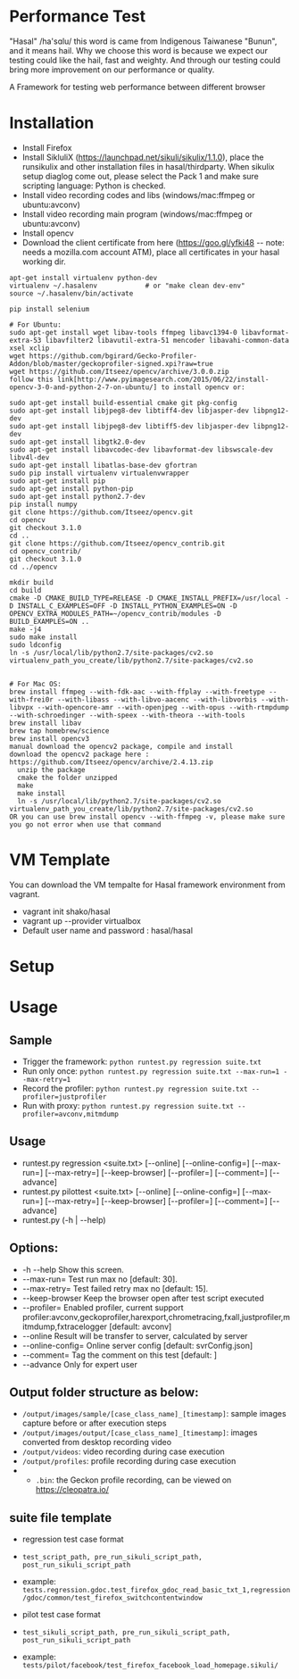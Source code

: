 Performance Test 
===========================
"Hasal" /ha'sɑlu/ this word is came from Indigenous Taiwanese "Bunun", and it means hail. Why we choose this word is because we expect our testing could like the hail, fast and weighty. And through our testing could bring more improvement on our performance or quality.

A Framework for testing web performance between different browser

# Installation
* Install Firefox
* Install SikluliX (https://launchpad.net/sikuli/sikulix/1.1.0), place the runsikulix and other installation files in hasal/thirdparty. When sikulix setup diaglog come out, please select the Pack 1 and make sure scripting language: Python is checked.
* Install video recording codes and libs (windows/mac:ffmpeg or ubuntu:avconv)
* Install video recording main program (windows/mac:ffmpeg or ubuntu:avconv)
* Install opencv
* Download the client certificate from here (https://goo.gl/yfki48 -- note: needs a mozilla.com account ATM), place all certificates in your hasal working dir. 

```
apt-get install virtualenv python-dev
virtualenv ~/.hasalenv            # or "make clean dev-env"
source ~/.hasalenv/bin/activate

pip install selenium

# For Ubuntu:
sudo apt-get install wget libav-tools ffmpeg libavc1394-0 libavformat-extra-53 libavfilter2 libavutil-extra-51 mencoder libavahi-common-data xsel xclip
wget https://github.com/bgirard/Gecko-Profiler-Addon/blob/master/geckoprofiler-signed.xpi?raw=true
wget https://github.com/Itseez/opencv/archive/3.0.0.zip
follow this link[http://www.pyimagesearch.com/2015/06/22/install-opencv-3-0-and-python-2-7-on-ubuntu/] to install opencv or:

sudo apt-get install build-essential cmake git pkg-config
sudo apt-get install libjpeg8-dev libtiff4-dev libjasper-dev libpng12-dev
sudo apt-get install libjpeg8-dev libtiff5-dev libjasper-dev libpng12-dev
sudo apt-get install libgtk2.0-dev
sudo apt-get install libavcodec-dev libavformat-dev libswscale-dev libv4l-dev
sudo apt-get install libatlas-base-dev gfortran
sudo pip install virtualenv virtualenvwrapper
sudo apt-get install pip
sudo apt-get install python-pip
sudo apt-get install python2.7-dev
pip install numpy
git clone https://github.com/Itseez/opencv.git
cd opencv
git checkout 3.1.0
cd ..
git clone https://github.com/Itseez/opencv_contrib.git
cd opencv_contrib/
git checkout 3.1.0
cd ../opencv

mkdir build
cd build
cmake -D CMAKE_BUILD_TYPE=RELEASE -D CMAKE_INSTALL_PREFIX=/usr/local -D INSTALL_C_EXAMPLES=OFF -D INSTALL_PYTHON_EXAMPLES=ON -D OPENCV_EXTRA_MODULES_PATH=~/opencv_contrib/modules -D BUILD_EXAMPLES=ON ..
make -j4
sudo make install
sudo ldconfig
ln -s /usr/local/lib/python2.7/site-packages/cv2.so virtualenv_path_you_create/lib/python2.7/site-packages/cv2.so


# For Mac OS:
brew install ffmpeg --with-fdk-aac --with-ffplay --with-freetype --with-frei0r --with-libass --with-libvo-aacenc --with-libvorbis --with-libvpx --with-opencore-amr --with-openjpeg --with-opus --with-rtmpdump --with-schroedinger --with-speex --with-theora --with-tools
brew install libav
brew tap homebrew/science
brew install opencv3
manual download the opencv2 package, compile and install
download the opencv2 package here : https://github.com/Itseez/opencv/archive/2.4.13.zip
  unzip the package 
  cmake the folder unzipped 
  make
  make install
  ln -s /usr/local/lib/python2.7/site-packages/cv2.so virtualenv_path_you_create/lib/python2.7/site-packages/cv2.so
OR you can use brew install opencv --with-ffmpeg -v, please make sure you go not error when use that command

```

# VM Template
You can download the VM tempalte for Hasal framework environment from vagrant.
* vagrant init shako/hasal
* vagrant up --provider virtualbox
* Default user name and password : hasal/hasal

# Setup

# Usage

## Sample 
* Trigger the framework: `python runtest.py regression suite.txt`
* Run only once:         `python runtest.py regression suite.txt --max-run=1 --max-retry=1`
* Record the profiler:   `python runtest.py regression suite.txt --profiler=justprofiler`
* Run with proxy:        `python runtest.py regression suite.txt --profiler=avconv,mitmdump`

## Usage
* runtest.py regression <suite.txt> [--online] [--online-config=<str>] [--max-run=<int>] [--max-retry=<int>] [--keep-browser] [--profiler=<str>] [--comment=<str>] [--advance]
* runtest.py pilottest <suite.txt> [--online] [--online-config=<str>] [--max-run=<int>] [--max-retry=<int>] [--keep-browser] [--profiler=<str>] [--comment=<str>] [--advance]
* runtest.py (-h | --help)

## Options:
*  -h --help                 Show this screen.
*  --max-run=<int>           Test run max no [default: 30].
*  --max-retry=<int>         Test failed retry max no [default: 15].
*  --keep-browser            Keep the browser open after test script executed
*  --profiler=<str>          Enabled profiler, current support profiler:avconv,geckoprofiler,harexport,chrometracing,fxall,justprofiler,mitmdump,fxtracelogger [default: avconv]
*  --online                  Result will be transfer to server, calculated by server
*  --online-config=<str>     Online server config [default: svrConfig.json]
*  --comment=<str>           Tag the comment on this test [default: <today>]
*  --advance                 Only for expert user

## Output folder structure as below:
* `/output/images/sample/[case_class_name]_[timestamp]`: sample images capture before or after execution steps
* `/output/images/output/[case_class_name]_[timestamp]`: images converted from desktop recording video 
* `/output/videos`: video recording during case execution
* `/output/profiles`: profile recording during case execution
* * `.bin`: the Geckon profile recording, can be viewed on https://cleopatra.io/
 
## suite file template
* regression test case format
* `test_script_path, pre_run_sikuli_script_path, post_run_sikuli_script_path`
* example:
`tests.regression.gdoc.test_firefox_gdoc_read_basic_txt_1,regression/gdoc/common/test_firefox_switchcontentwindow`

* pilot test case format
* `test_sikuli_script_path, pre_run_sikuli_script_path, post_run_sikuli_script_path`
* example:
`tests/pilot/facebook/test_firefox_facebook_load_homepage.sikuli/`


